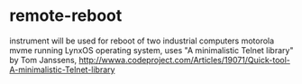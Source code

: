 # remote-reboot
instrument will be used for reboot of two industrial computers motorola mvme running LynxOS operating system, uses "A minimalistic Telnet library" by Tom Janssens, http://wwwa.codeproject.com/Articles/19071/Quick-tool-A-minimalistic-Telnet-library
